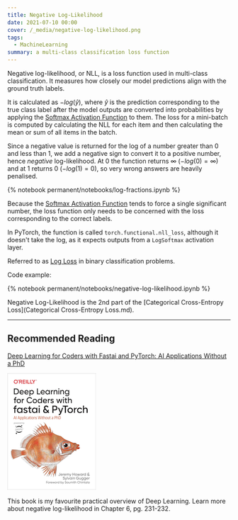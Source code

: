 ```yaml
---
title: Negative Log-Likelihood
date: 2021-07-10 00:00
cover: /_media/negative-log-likelihood.png
tags:
  - MachineLearning
summary: a multi-class classification loss function
---
```


Negative log-likelihood, or NLL, is a loss function used in multi-class classification. It measures how closely our model predictions align with the ground truth labels.

It is calculated as $-log(\hat{y})$, where $\hat{y}$ is the prediction corresponding to the true class label after the model outputs are converted into probabilities by applying the [Softmax Activation Function](softmax-activation-function.md) to them. The loss for a mini-batch is computed by calculating the NLL for each item and then calculating the mean or sum of all items in the batch.

Since a negative value is returned for the log of a number greater than 0 and less than 1, we add a negative sign to convert it to a positive number, hence *negative* log-likelihood. At 0 the function returns $\infty$ ($-log(0)=\infty$) and at 1 returns 0 ($-log(1)=0$), so very wrong answers are heavily penalised.

{% notebook permanent/notebooks/log-fractions.ipynb %}

Because the [Softmax Activation Function](softmax-activation-function.md) tends to force a single significant number, the loss function only needs to be concerned with the loss corresponding to the correct labels.

In PyTorch, the function is called `torch.functional.nll_loss`, although it doesn't take the log, as it expects outputs from a `LogSoftmax` activation layer.

Referred to as [Log Loss](../../../permanent/log-loss.md) in binary classification problems.

Code example:

{% notebook permanent/notebooks/negative-log-likelihood.ipynb %}

Negative Log-Likelihood is the 2nd part of the [Categorical Cross-Entropy Loss](Categorical Cross-Entropy Loss.md).

---

## Recommended Reading

[Deep Learning for Coders with Fastai and PyTorch: AI Applications Without a PhD](https://amzn.to/3Svowuu)

![Deep Learning for Coders with fastai & PyTorch](../_media/deep-learning-for-coders-book-cover.png)

This book is my favourite practical overview of Deep Learning. Learn more about negative log-likelihood in Chapter 6, pg. 231-232.